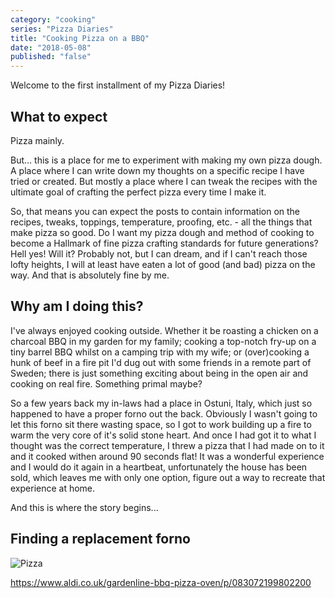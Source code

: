 ```yaml
---
category: "cooking"
series: "Pizza Diaries"
title: "Cooking Pizza on a BBQ"
date: "2018-05-08"
published: "false"
---
```


Welcome to the first installment of my Pizza Diaries!

## What to expect

Pizza mainly.

But... this is a place for me to experiment with making my own pizza dough. A place where I can write down my thoughts on a specific recipe I have tried or created. But mostly a place where I can tweak the recipes with the ultimate goal of crafting the perfect pizza every time I make it. 

So, that means you can expect the posts to contain information on the recipes, tweaks, toppings, temperature, proofing, etc. - all the things that make pizza so good. Do I want my pizza dough and method of cooking to become a Hallmark of fine pizza crafting standards for future generations? Hell yes! Will it? Probably not, but I can dream, and if I can't reach those lofty heights, I will at least have eaten a lot of good (and bad) pizza on the way. And that is absolutely fine by me.

## Why am I doing this? 

I've always enjoyed cooking outside. Whether it be roasting a chicken on a charcoal BBQ in my garden for my family; cooking a top-notch fry-up on a tiny barrel BBQ whilst on a camping trip with my wife; or (over)cooking a hunk of beef in a fire pit I'd dug out with some friends in a remote part of Sweden; there is just something exciting about being in the open air and cooking on real fire. Something primal maybe? 

So a few years back my in-laws had a place in Ostuni, Italy, which just so happened to have a proper forno out the back. Obviously I wasn't going to let this forno sit there wasting space, so I got to work building up a fire to warm the very core of it's solid stone heart. And once I had got it to what I thought was the correct temperature, I threw a pizza that I had made on to it and it cooked withen around 90 seconds flat! It was a wonderful experience and I would do it again in a heartbeat, unfortunately the house has been sold, which leaves me with only one option, figure out a way to recreate that experience at home.

And this is where the story begins...

## Finding a replacement forno

![Pizza](../../../images/pizza-diaries/bbq-pizza/bbq-pizza-thumbnail-400w.jpg)

https://www.aldi.co.uk/gardenline-bbq-pizza-oven/p/083072199802200